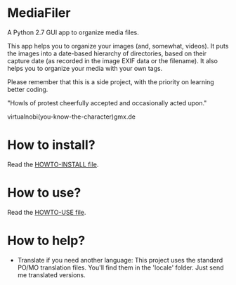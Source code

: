 # MediaFiler

A Python 2.7 GUI app to organize media files. 

This app helps you to organize your images (and, somewhat, videos). It puts the images into a date-based hierarchy of directories, based on their capture date (as recorded in the image EXIF data or the filename). It also helps you to organize your media with your own tags.

Please remember that this is a side project, with the priority on learning better coding. 

"Howls of protest cheerfully accepted and occasionally acted upon."

virtualnobi(you-know-the-character)gmx.de


# How to install? 

Read the [HOWTO-INSTALL file](https://github.com/virtualnobi/MediaFiler/blob/master/HOWTO-INSTALL.md). 


# How to use? 

Read the [HOWTO-USE file](https://github.com/virtualnobi/MediaFiler/blob/master/HOWTO-USE.md). 


# How to help?

* Translate if you need another language: 
This project uses the standard PO/MO translation files. You'll find them in the 'locale' folder. Just send me translated versions. 

